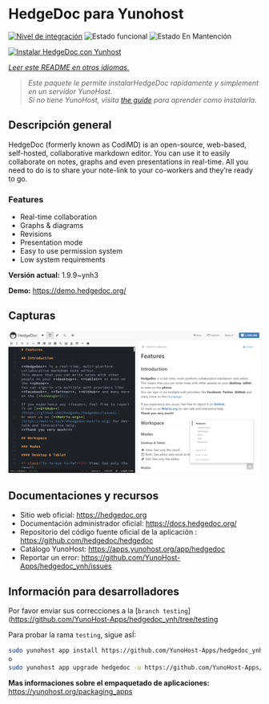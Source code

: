 <!--
Este archivo README esta generado automaticamente<https://github.com/YunoHost/apps/tree/master/tools/readme_generator>
No se debe editar a mano.
-->

# HedgeDoc para Yunohost

[![Nivel de integración](https://dash.yunohost.org/integration/hedgedoc.svg)](https://ci-apps.yunohost.org/ci/apps/hedgedoc/) ![Estado funcional](https://ci-apps.yunohost.org/ci/badges/hedgedoc.status.svg) ![Estado En Mantención](https://ci-apps.yunohost.org/ci/badges/hedgedoc.maintain.svg)

[![Instalar HedgeDoc con Yunhost](https://install-app.yunohost.org/install-with-yunohost.svg)](https://install-app.yunohost.org/?app=hedgedoc)

*[Leer este README en otros idiomas.](./ALL_README.md)*

> *Este paquete le permite instalarHedgeDoc rapidamente y simplement en un servidor YunoHost.*  
> *Si no tiene YunoHost, visita [the guide](https://yunohost.org/install) para aprender como instalarla.*

## Descripción general

HedgeDoc (formerly known as CodiMD) is an open-source, web-based, self-hosted, collaborative markdown editor.
You can use it to easily collaborate on notes, graphs and even presentations in real-time. All you need to do is to share your note-link to your co-workers and they’re ready to go.

### Features

- Real-time collaboration
- Graphs & diagrams
- Revisions
- Presentation mode
- Easy to use permission system
- Low system requirements


**Versión actual:** 1.9.9~ynh3

**Demo:** <https://demo.hedgedoc.org/>

## Capturas

![Captura de HedgeDoc](./doc/screenshots/screenshot.png)

## Documentaciones y recursos

- Sitio web oficial: <https://hedgedoc.org>
- Documentación administrador oficial: <https://docs.hedgedoc.org/>
- Repositorio del código fuente oficial de la aplicación : <https://github.com/hedgedoc/hedgedoc>
- Catálogo YunoHost: <https://apps.yunohost.org/app/hedgedoc>
- Reportar un error: <https://github.com/YunoHost-Apps/hedgedoc_ynh/issues>

## Información para desarrolladores

Por favor enviar sus correcciones a la [`branch testing`](https://github.com/YunoHost-Apps/hedgedoc_ynh/tree/testing

Para probar la rama `testing`, sigue asÍ:

```bash
sudo yunohost app install https://github.com/YunoHost-Apps/hedgedoc_ynh/tree/testing --debug
o
sudo yunohost app upgrade hedgedoc -u https://github.com/YunoHost-Apps/hedgedoc_ynh/tree/testing --debug
```

**Mas informaciones sobre el empaquetado de aplicaciones:** <https://yunohost.org/packaging_apps>
